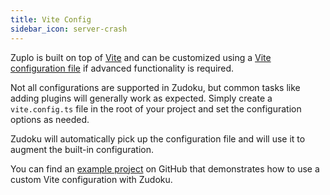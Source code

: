 ```yaml
---
title: Vite Config
sidebar_icon: server-crash
---
```


Zuplo is built on top of [Vite](https://vitejs.dev/) and can be customized using a [Vite configuration file](https://vitejs.dev/config/) if advanced functionality is required.

Not all configurations are supported in Zudoku, but common tasks like adding plugins will generally work as expected. Simply create a `vite.config.ts` file in the root of your project and set the configuration options as needed.

Zudoku will automatically pick up the configuration file and will use it to augment the built-in configuration.

You can find an [example project](https://github.com/zuplo/zudoku/tree/main/examples/with-vite-config) on GitHub that demonstrates how to use a custom Vite configuration with Zudoku.
